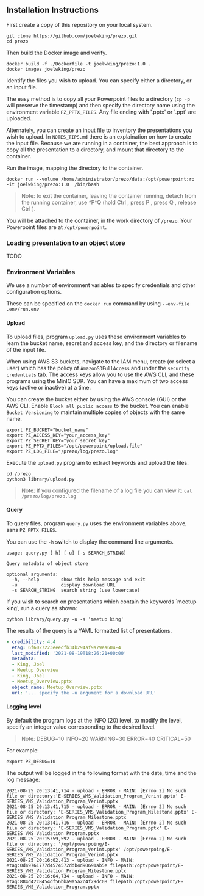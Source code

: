Installation Instructions
-------------------------

First create a copy of this repository on your local system.

```shell
git clone https://github.com/joelwking/prezo.git
cd prezo
```

Then build the Docker image and verify.

```shell
docker build -f ./Dockerfile -t joelwking/prezo:1.0 .
docker images joelwking/prezo
```

Identify the files you wish to upload. You can specify either a directory, or an input file.

The easy method is to copy all your Powerpoint files to a directory (`cp -p ` will preserve the timestamp) and then specify the directory name using the environment variable `PZ_PPTX_FILES`. Any file ending with '.pptx' or '.ppt' are uploaded.

Alternately, you can create an input file to inventory the presentations you wish to upload. In `NOTES_TIPS.md` there is an explaination on how to create the input file. Because we are running in a container, the best approach is to copy all the presentation to a directory, and mount that directory to the container. 

Run the image, mapping the directory to the container.

```shell
docker run --volume /home/administrator/prezo/data:/opt/powerpoint:ro -it joelwking/prezo:1.0  /bin/bash

```
> Note: to exit the container, leaving the container running, detach from the running container, use ^P^Q (hold Ctrl , press P , press Q , release Ctrl ).

You will be attached to the container, in the work directory of `/prezo`. Your Powerpoint files are at `/opt/powerpoint`.

### Loading presentation to an object store

TODO

### Environment Variables

We use a number of environment variables to specify credentials and other configuration options.

These can be specified on the  `docker run` command by using `--env-file .env/run.env`

#### Upload

To upload files, program `upload.py` uses these environment variables to learn the bucket name, secret and access key, and the directory or filename of the input file.

When using AWS S3 buckets, navigate to the IAM menu, create (or select a user) which has the policy of `AmazonS3FullAccess` and under the `security credentials` tab. The access keys allow you to use the AWS CLI, and these programs using the MinIO SDK. You can have a maximum of two access keys (active or inactive) at a time.

You can create the bucket either by using the AWS console (GUI) or the AWS CLI. Enable `Block all public access` to the bucket. You can enable `Bucket Versioning` to maintain multiple copies of objects with the same name.

```shell
export PZ_BUCKET="bucket_name"
export PZ_ACCESS_KEY="your_access_key"
export PZ_SECRET_KEY="your_secret_key"
export PZ_PPTX_FILES="/opt/powerpoint/upload.file"
export PZ_LOG_FILE="/prezo/log/prezo.log"
```

Execute the `upload.py` program to extract keywords and upload the files.

```shell
cd /prezo
python3 library/upload.py
```
>Note: If you configured the filename of a log file you can view it: `cat /prezo/log/prezo.log`

#### Query

To query files, program `query.py` uses the environment variables above, sans `PZ_PPTX_FILES`.

You can use the `-h` switch to display the command line arguments.
```
usage: query.py [-h] [-u] [-s SEARCH_STRING]

Query metadata of object store

optional arguments:
  -h, --help        show this help message and exit
  -u                display download URL
  -s SEARCH_STRING  search string (use lowercase)
```

If you wish to search on presentations which contain the keywords `meetup king', run a query as shown:

```shell
python library/query.py -u -s 'meetup king'
```
The results of the query is a YAML formatted list of presentations.

```yaml
- credibility: 4.4
  etag: 6f6027223eeedfb34b294af9a79ea604-4
  last_modified: '2021-08-19T18:26:21+00:00'
  metadata:
  - King, Joel
  - Meetup Overview
  - King, Joel
  - Meetup_Overview.pptx
  object_name: Meetup_Overview.pptx
  url: '... specify the -u argument for a download URL'
```

#### Logging level

By default the program logs at the INFO (20) level, to modify the level, specify an integer value corresponding to the desired level.

>Note: DEBUG=10 INFO=20 WARNING=30 ERROR=40 CRITICAL=50

For example:
```shell
export PZ_DEBUG=10
```
The output will be logged in the following format with the date, time and the log message:

```log
2021-08-25 20:13:41,714 - upload - ERROR - MAIN: [Errno 2] No such file or directory:'E-SERIES_VMS_Validation_Program_Verint.pptx' E-SERIES_VMS_Validation_Program_Verint.pptx
2021-08-25 20:13:41,715 - upload - ERROR - MAIN: [Errno 2] No such file or directory: 'E-SERIES_VMS_Validation_Program_Milestone.pptx' E-SERIES_VMS_Validation_Program_Milestone.pptx
2021-08-25 20:13:41,716 - upload - ERROR - MAIN: [Errno 2] No such file or directory: 'E-SERIES_VMS_Validation_Program.pptx' E-SERIES_VMS_Validation_Program.pptx
2021-08-25 20:15:59,592 - upload - ERROR - MAIN: [Errno 2] No such file or directory: '/opt/powerpoing/E-SERIES_VMS_Validation_Program_Verint.pptx' /opt/powerpoing/E-SERIES_VMS_Validation_Program_Verint.pptx
2021-08-25 20:16:02,413 - upload - INFO - MAIN: etag:0d49761777d4574572ddb4d90691ab5e filepath:/opt/powerpoint/E-SERIES_VMS_Validation_Program_Milestone.pptx
2021-08-25 20:16:04,734 - upload - INFO - MAIN: etag:884d42c8454df56bba9a5a2c4f29dc08 filepath:/opt/powerpoint/E-SERIES_VMS_Validation_Program.pptx

```